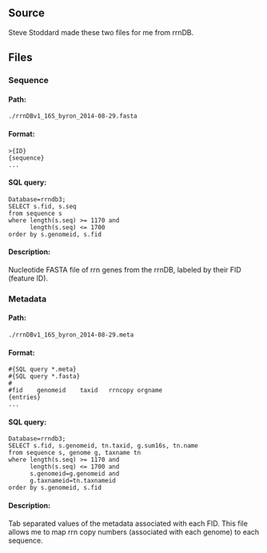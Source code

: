 ## Source ##
Steve Stoddard made these two files for me from rrnDB.

## Files ##
### Sequence ###
#### Path: ####

    ./rrnDBv1_16S_byron_2014-08-29.fasta

#### Format: ####

    >{ID}
    {sequence}
    ...

#### SQL query: ####

    Database=rrndb3;
    SELECT s.fid, s.seq
    from sequence s
    where length(s.seq) >= 1170 and
          length(s.seq) <= 1700
    order by s.genomeid, s.fid

#### Description: ####
Nucleotide FASTA file of rrn genes from the rrnDB, labeled by their FID
(feature ID).

### Metadata ###
#### Path: ####

    ./rrnDBv1_16S_byron_2014-08-29.meta

#### Format: ####

    #{SQL query *.meta}
    #{SQL query *.fasta}
    #
    #fid	genomeid	taxid	rrncopy	orgname
    {entries}
    ...

#### SQL query: ####

    Database=rrndb3;
    SELECT s.fid, s.genomeid, tn.taxid, g.sum16s, tn.name
    from sequence s, genome g, taxname tn
    where length(s.seq) >= 1170 and
          length(s.seq) <= 1700 and
          s.genomeid=g.genomeid and
          g.taxnameid=tn.taxnameid
    order by s.genomeid, s.fid

#### Description: ####
Tab separated values of the metadata associated with each FID.
This file allows me to map rrn copy numbers (associated with each genome)
to each sequence.
